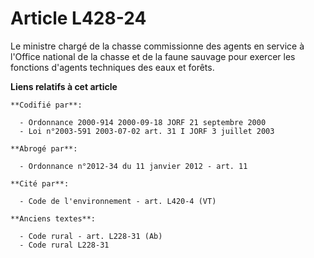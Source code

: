 # Article L428-24

Le ministre chargé de la chasse commissionne des agents en service à l'Office national de la chasse et de la faune sauvage
pour exercer les fonctions d'agents techniques des eaux et forêts.

**Liens relatifs à cet article**

	**Codifié par**:

	  - Ordonnance 2000-914 2000-09-18 JORF 21 septembre 2000
	  - Loi n°2003-591 2003-07-02 art. 31 I JORF 3 juillet 2003

	**Abrogé par**:

	  - Ordonnance n°2012-34 du 11 janvier 2012 - art. 11

	**Cité par**:

	  - Code de l'environnement - art. L420-4 (VT)

	**Anciens textes**:

	  - Code rural - art. L228-31 (Ab)
	  - Code rural L228-31
